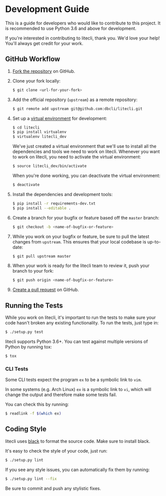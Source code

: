# Development Guide

This is a guide for developers who would like to contribute to this project. It is recommended to use Python 3.6 and above for development.

If you're interested in contributing to litecli, thank you. We'd love your help!
You'll always get credit for your work.

## GitHub Workflow

1. [Fork the repository](https://github.com/dbcli/litecli) on GitHub.

2. Clone your fork locally:
    ```bash
    $ git clone <url-for-your-fork>
    ```

3. Add the official repository (`upstream`) as a remote repository:
    ```bash
    $ git remote add upstream git@github.com:dbcli/litecli.git
    ```

4. Set up a [virtual environment](http://docs.python-guide.org/en/latest/dev/virtualenvs)
   for development:

    ```bash
    $ cd litecli
    $ pip install virtualenv
    $ virtualenv litecli_dev
    ```

    We've just created a virtual environment that we'll use to install all the dependencies
    and tools we need to work on litecli. Whenever you want to work on litecli, you
    need to activate the virtual environment:

    ```bash
    $ source litecli_dev/bin/activate
    ```

    When you're done working, you can deactivate the virtual environment:

    ```bash
    $ deactivate
    ```

5. Install the dependencies and development tools:

    ```bash
    $ pip install -r requirements-dev.txt
    $ pip install --editable .
    ```

6. Create a branch for your bugfix or feature based off the `master` branch:

    ```bash
    $ git checkout -b <name-of-bugfix-or-feature>
    ```

7. While you work on your bugfix or feature, be sure to pull the latest changes from `upstream`. This ensures that your local codebase is up-to-date:

    ```bash
    $ git pull upstream master
    ```

8. When your work is ready for the litecli team to review it, push your branch to your fork:

    ```bash
    $ git push origin <name-of-bugfix-or-feature>
    ```

9. [Create a pull request](https://help.github.com/articles/creating-a-pull-request-from-a-fork/) on GitHub.


## Running the Tests

While you work on litecli, it's important to run the tests to make sure your code
hasn't broken any existing functionality. To run the tests, just type in:

```bash
$ ./setup.py test
```

litecli supports Python 3.6+. You can test against multiple versions of
Python by running tox:

```bash
$ tox
```


### CLI Tests

Some CLI tests expect the program `ex` to be a symbolic link to `vim`.

In some systems (e.g. Arch Linux) `ex` is a symbolic link to `vi`, which will
change the output and therefore make some tests fail.

You can check this by running:
```bash
$ readlink -f $(which ex)
```


## Coding Style

litecli uses [black](https://github.com/ambv/black) to format the source code. Make sure to install black.

It's easy to check the style of your code, just run:

```bash
$ ./setup.py lint
```

If you see any style issues, you can automatically fix them by running:

```bash
$ ./setup.py lint --fix
```

Be sure to commit and push any stylistic fixes.

